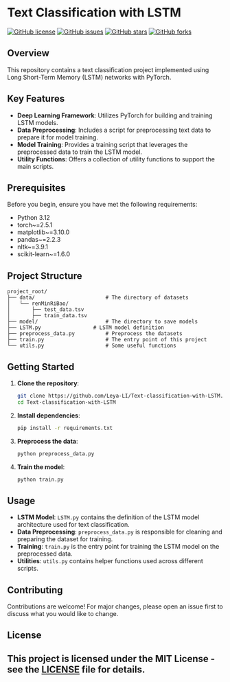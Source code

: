 # Text Classification with LSTM
[![GitHub license](https://img.shields.io/badge/license-MIT-blue.svg)](https://github.com/Leya-LI/Text-classification-with-LSTM/blob/main/LICENSE)
[![GitHub issues](https://img.shields.io/github/issues/Leya-LI/LLM-API-Explorer.svg)](https://github.com/Leya-LI/Text-classification-with-LSTM/issues)
[![GitHub stars](https://img.shields.io/github/stars/Leya-LI/LLM-API-Explorer.svg)](https://github.com/Leya-LI/Text-classification-with-LSTM/stargazers)
[![GitHub forks](https://img.shields.io/github/forks/Leya-LI/LLM-API-Explorer.svg)](https://github.com/Leya-LI/Text-classification-with-LSTM/network)

## Overview

This repository contains a text classification project implemented using Long Short-Term Memory (LSTM) networks with PyTorch. 

## Key Features

- **Deep Learning Framework**: Utilizes PyTorch for building and training LSTM models.
- **Data Preprocessing**: Includes a script for preprocessing text data to prepare it for model training.
- **Model Training**: Provides a training script that leverages the preprocessed data to train the LSTM model.
- **Utility Functions**: Offers a collection of utility functions to support the main scripts.

## Prerequisites

Before you begin, ensure you have met the following requirements:

- Python 3.12
- torch~=2.5.1
- matplotlib~=3.10.0
- pandas~=2.2.3
- nltk~=3.9.1
- scikit-learn~=1.6.0

## Project Structure

```
project_root/
├── data/						# The directory of datasets
│   └── renMinRiBao/
│       ├── test_data.tsv
│       ├── train_data.tsv
├── model/						# The directory to save models
├── LSTM.py					# LSTM model definition
├── preprocess_data.py			# Preprocess the datasets
├── train.py					# The entry point of this project
└── utils.py					# Some useful functions
```

## Getting Started

1. **Clone the repository**:
   ```bash
   git clone https://github.com/Leya-LI/Text-classification-with-LSTM.git
   cd Text-classification-with-LSTM
   ```

2. **Install dependencies**:
   ```bash
   pip install -r requirements.txt
   ```

3. **Preprocess the data**:
   ```bash
   python preprocess_data.py
   ```

4. **Train the model**:
   ```bash
   python train.py
   ```

## Usage

- **LSTM Model**: `LSTM.py` contains the definition of the LSTM model architecture used for text classification.
- **Data Preprocessing**: `preprocess_data.py` is responsible for cleaning and preparing the dataset for training.
- **Training**: `train.py` is the entry point for training the LSTM model on the preprocessed data.
- **Utilities**: `utils.py` contains helper functions used across different scripts.

## Contributing

Contributions are welcome! For major changes, please open an issue first to discuss what you would like to change.

## License

This project is licensed under the MIT License - see the [LICENSE](https://github.com/Leya-LI/Text-classification-with-LSTM/blob/main/LICENSE) file for details.
---

